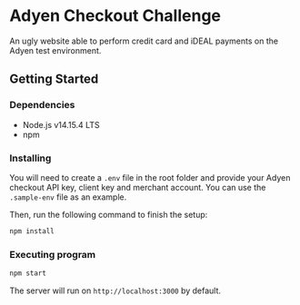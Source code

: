 # Adyen Checkout Challenge

An ugly website able to perform credit card and iDEAL payments on the Adyen test environment.

## Getting Started

### Dependencies

* Node.js v14.15.4 LTS
* npm

### Installing

You will need to create a `.env` file in the root folder and provide your Adyen checkout API key, client key and merchant account. You can use the `.sample-env` file as an example.

Then, run the following command to finish the setup:

```bash
npm install
```

### Executing program

```bash
npm start
```

The server will run on `http://localhost:3000` by default.

